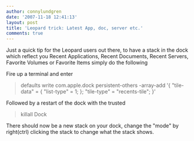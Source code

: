 ```yaml
---
author: connylundgren
date: '2007-11-18 12:41:13'
layout: post
title: 'Leopard trick: Latest App, doc, server etc.'
comments: true
---
```


Just a quick tip for the Leopard users out there, to have a stack in the dock
which reflect you Recent Applications, Recent Documents, Recent Servers,
Favorite Volumes or Favorite Items simply do the following

Fire up a terminal and enter

> defaults write com.apple.dock persistent-others -array-add '{ "tile-data" =
{ "list-type" = 1; }; "tile-type" = "recents-tile"; }'

Followed by a restart of the dock with the trusted

> killall Dock

There should now be a new stack on your dock, change the "mode" by right(ctrl)
clicking the stack to change what the stack shows.

